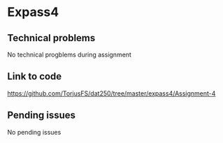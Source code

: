 # Expass4

## Technical problems
No technical progblems during assignment

## Link to code
https://github.com/TorjusFS/dat250/tree/master/expass4/Assignment-4

## Pending issues
No pending issues
